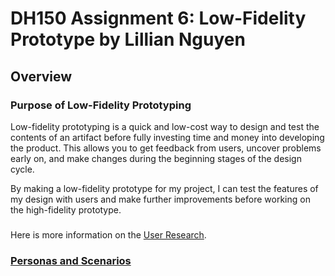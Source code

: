# DH150 Assignment 6: Low-Fidelity Prototype by Lillian Nguyen

## Overview

### Purpose of Low-Fidelity Prototyping
Low-fidelity prototyping is a quick and low-cost way to design and test the contents of an artifact before fully investing time and money into developing the product. This allows you to get feedback from users, uncover problems early on, and make changes during the beginning stages of the design cycle. 

By making a low-fidelity prototype for my project, I can test the features of my design with users and make further improvements before working on the high-fidelity prototype.

### 

Here is more information on the [User Research](https://github.com/lilliannguyen97/DH150/blob/master/Assignments/A04/README.md).

### [Personas and Scenarios](https://github.com/lilliannguyen97/DH150/blob/master/Assignments/A05/README.md)
